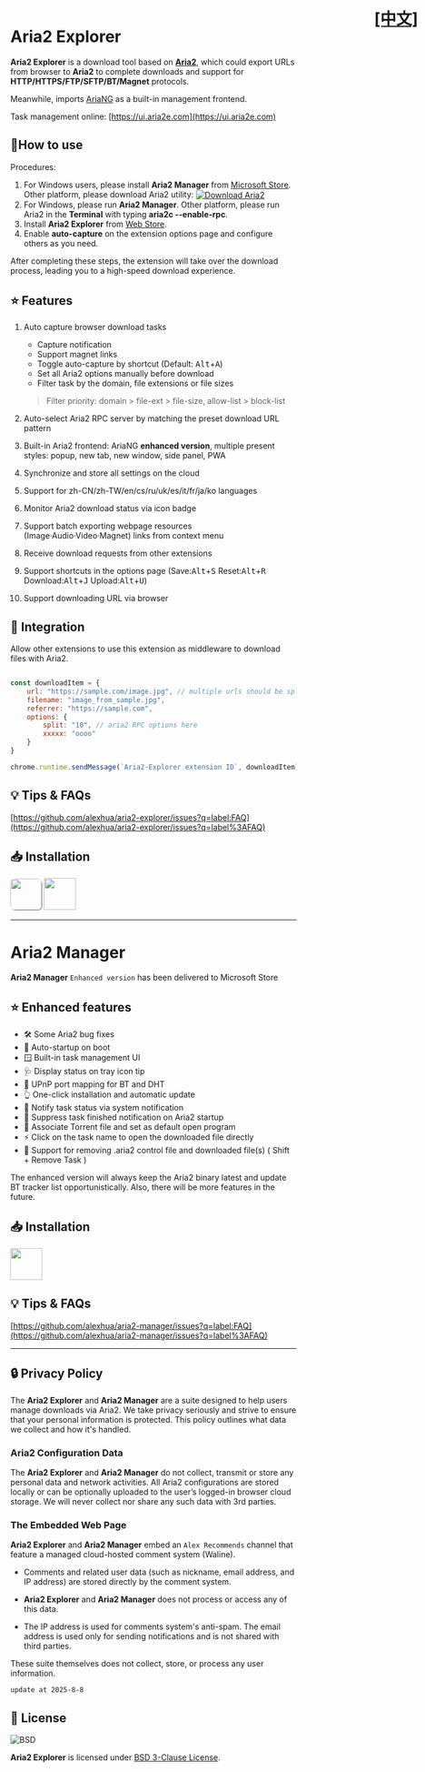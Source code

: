 # Aria2 Explorer

<h1 style="position:absolute; top: 14px; right:14px"><a href="index.cn.html">[中文]</a></h1>

**Aria2 Explorer** is a download tool based on [**Aria2**](https://github.com/aria2/aria2), which could export URLs from browser to **Aria2** to complete downloads and support for **HTTP/HTTPS/FTP/SFTP/BT/Magnet** protocols.

Meanwhile, imports [AriaNG](https://www.github.com/mayswind/AriaNg/) as a built-in management frontend. 

Task management online: [https://ui.aria2e.com](https://ui.aria2e.com)

## 📑How to use

Procedures:

1. For Windows users, please install **Aria2 Manager** from [Microsoft Store](#-installation-1). Other platform, please download Aria2 utility: <span style="vertical-align:middle;">[![Download Aria2](https://img.shields.io/github/downloads/aria2/aria2/total?color=blue&label=Aria2)](https://github.com/aria2/aria2/releases "Goto Aria2 download page")</span>
2. For Windows, please run **Aria2 Manager**. Other platform, please run Aria2 in the **Terminal** with typing **aria2c --enable-rpc**.
3. Install **Aria2 Explorer** from [Web Store](#-installation).
4. Enable **auto-capture** on the extension options page and configure others as you need.

After completing these steps, the extension will take over the download process, leading you to a high-speed download experience. 

## ⭐ Features

1. Auto capture browser download tasks
    - Capture notification
    - Support magnet links
    - Toggle auto-capture by shortcut (Default: <kbd>Alt</kbd>+<kbd>A</kbd>)
    - Set all Aria2 options manually before download
    - Filter task by the domain, file extensions or file sizes
    > Filter priority: domain > file-ext > file-size, allow-list > block-list
2. Auto-select Aria2 RPC server by matching the preset download URL pattern

3. Built-in Aria2 frontend: AriaNG **enhanced version**, multiple present styles: popup, new tab, new window, side panel, PWA

4. Synchronize and store all settings on the cloud

5. Support for zh-CN/zh-TW/en/cs/ru/uk/es/it/fr/ja/ko languages

6. Monitor Aria2 download status via icon badge

7. Support batch exporting webpage resources (Image·Audio·Video·Magnet) links from context menu

8. Receive download requests from other extensions

9. Support shortcuts in the options page (Save:<kbd>Alt</kbd>+<kbd>S</kbd> Reset:<kbd>Alt</kbd>+<kbd>R</kbd> Download:<kbd>Alt</kbd>+<kbd>J</kbd> Upload:<kbd>Alt</kbd>+<kbd>U</kbd>)

10. Support downloading URL via browser

## 🧩 Integration

Allow other extensions to use this extension as middleware to download files with Aria2.

```js

const downloadItem = {
    url: "https://sample.com/image.jpg", // multiple urls should be split by \n
    filename: "image_from_sample.jpg",
    referrer: "https://sample.com",
    options: { 
        split: "10", // aria2 RPC options here
        xxxxx: "oooo"
    }
}

chrome.runtime.sendMessage(`Aria2-Explorer extension ID`, downloadItem)

```

## 💡 Tips & FAQs

[https://github.com/alexhua/aria2-explorer/issues?q=label:FAQ](https://github.com/alexhua/aria2-explorer/issues?q=label%3AFAQ)

## 📥 Installation

[<img src="https://developer.chrome.com/static/docs/webstore/branding/image/UV4C4ybeBTsZt43U4xis.png" style="box-shadow: 1px 1px 1px #888;border-radius:8px" height="55">](https://chrome.google.com/webstore/detail/mpkodccbngfoacfalldjimigbofkhgjn "Google Chrome Web Store")
[<img src="https://get.microsoft.com/images/en-us%20light.svg" height="56" >](https://microsoftedge.microsoft.com/addons/detail/jjfgljkjddpcpfapejfkelkbjbehagbh "Microsoft Edge Addon Store")

---

# Aria2 Manager

**Aria2 Manager** `Enhanced version` has been delivered to Microsoft Store

## ⭐ Enhanced features

- 🛠️ Some Aria2 bug fixes
- 🔄️ Auto-startup on boot
- 🪟 Built-in task management UI
- 🩺 Display status on tray icon tip
- 🔀 UPnP port mapping for BT and DHT
- 👆 One-click installation and automatic update
- 🔔 Notify task status via system notification
- 🔕 Suppress task finished notification on Aria2 startup
- 📄 Associate Torrent file and set as default open program
- ⚡ Click on the task name to open the downloaded file directly
- 🧹 Support for removing .aria2 control file and downloaded file(s) ( Shift + Remove Task )

The enhanced version will always keep the Aria2 binary latest and update BT tracker list opportunistically. Also, there will be more features in the future.

## 📥 Installation
[<img src="https://get.microsoft.com/images/en-us%20dark.svg" height="56"/>](https://apps.microsoft.com/detail/Aria2%20Manager/9P5WQ68Q20WV?launch=true&cid=aria2e "Install Aria2-Manager from Microsoft Store")

## 💡 Tips & FAQs

[https://github.com/alexhua/aria2-manager/issues?q=label:FAQ](https://github.com/alexhua/aria2-manager/issues?q=label%3AFAQ)

---

## 🔒 Privacy Policy

The **Aria2 Explorer** and **Aria2 Manager** are a suite designed to help users manage downloads via Aria2. We take privacy seriously and strive to ensure that your personal information is protected. This policy outlines what data we collect and how it's handled.

### Aria2 Configuration Data

The **Aria2 Explorer** and **Aria2 Manager** do not collect, transmit or store any personal data and network activities. All Aria2 configurations are stored locally or can be optionally uploaded to the user’s logged-in browser cloud storage. We will never collect nor share any such data with 3rd parties.

### The Embedded Web Page

**Aria2 Explorer** and **Aria2 Manager** embed an `Alex Recommends` channel that feature a managed cloud-hosted comment system (Waline). 

- Comments and related user data (such as nickname, email address, and IP address) are stored directly by the comment system.

- **Aria2 Explorer** and **Aria2 Manager** does not process or access any of this data.

- The IP address is used for comments system's anti-spam. The email address is used only for sending notifications and is not shared with third parties.

These suite themselves does not collect, store, or process any user information.

```update at 2025-8-8```

## 📜 License

![BSD](https://i0.wp.com/opensource.org/wp-content/uploads/2006/07/OSI_Approved_License.png?w=90&ssl=1)

**Aria2 Explorer** is licensed under [BSD 3-Clause License](https://opensource.org/license/bsd-3-clause/).
